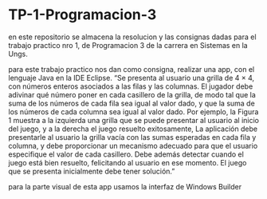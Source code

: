 # TP-1-Programacion-3
en este repositorio se almacena la resolucion y las consignas  dadas para el trabajo practico nro 1, de Programacion 3 de la carrera en Sistemas en la Ungs.

para este trabajo practico nos dan como consigna, realizar una app, con el lenguaje Java en la IDE Eclipse.
“Se presenta al usuario una grilla de 4 × 4, con números enteros asociados a las filas y las columnas. El jugador debe adivinar qué número poner en cada casillero de la grilla, de modo tal que la suma de los números de cada fila sea igual al valor dado, y que la suma de los números de cada columna sea igual al valor dado. Por ejemplo, la Figura 1 muestra a la izquierda una grilla que se puede presentar al usuario al inicio del juego, y a la derecha el juego resuelto exitosamente, La aplicación debe presentarle al usuario la grilla vacía con las sumas esperadas en cada fila y columna, y debe proporcionar un mecanismo adecuado para que el usuario especifique el valor de cada casillero. Debe además detectar cuando el juego está bien resuelto, felicitando al usuario en ese momento. El juego que se presenta inicialmente debe tener solución.”

para la parte visual de esta app usamos la interfaz de Windows Builder
